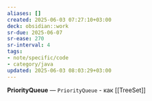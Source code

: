 ```yaml
---
aliases: []
created: 2025-06-03 07:27:10+03:00
deck: obsidian::work
sr-due: 2025-06-07
sr-ease: 270
sr-interval: 4
tags:
- note/specific/code
- category/java
updated: 2025-06-03 08:03:29+03:00
---
```


**PriorityQueue**
—
`PriorityQueue` - как [[TreeSet]]
